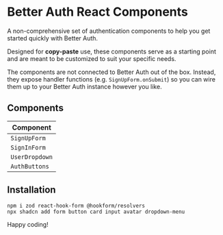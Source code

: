 # Better Auth React Components

A non-comprehensive set of authentication components to help you get started quickly with Better Auth.

Designed for **copy-paste** use, these components serve as a starting point and are meant to be customized to suit your specific needs.

The components are not connected to Better Auth out of the box. Instead, they expose handler functions (e.g. `SignUpForm.onSubmit`) so you can wire them up to your Better Auth instance however you like.

## Components

| Component  |  
| ------------- |
| `SignUpForm`  | 
| `SignInForm`  | 
| `UserDropdown`  | 
| `AuthButtons`  | 

## Installation

```
npm i zod react-hook-form @hookform/resolvers
npx shadcn add form button card input avatar dropdown-menu
```

Happy coding!
